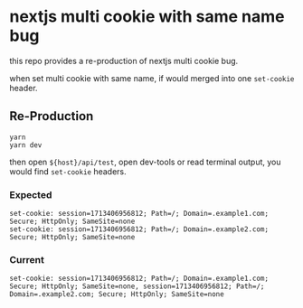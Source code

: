 # nextjs multi cookie with same name bug

this repo provides a re-production of nextjs multi cookie bug.

when set multi cookie with same name, if would merged into one `set-cookie` header.

## Re-Production
```
yarn
yarn dev
```

then open `${host}/api/test`, open dev-tools or read terminal output, you would find `set-cookie` headers.

### Expected
```
set-cookie: session=1713406956812; Path=/; Domain=.example1.com; Secure; HttpOnly; SameSite=none
set-cookie: session=1713406956812; Path=/; Domain=.example2.com; Secure; HttpOnly; SameSite=none
```

### Current
```
set-cookie: session=1713406956812; Path=/; Domain=.example1.com; Secure; HttpOnly; SameSite=none, session=1713406956812; Path=/; Domain=.example2.com; Secure; HttpOnly; SameSite=none
```
